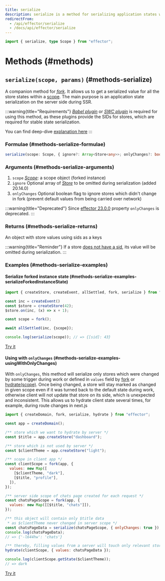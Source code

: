 ```yaml
---
title: serialize
description: serialize is a method for serializing application states within a scope
redirectFrom:
  - /api/effector/serialize
  - /docs/api/effector/serialize
---
```


```ts
import { serialize, type Scope } from "effector";
```

# Methods (#methods)

## `serialize(scope, params)` (#methods-serialize)

A companion method for [_fork_](/en/api/effector/fork). It allows us to get a serialized value for all the store states within a [scope](/en/api/effector/Scope). The main purpose is an application state serialization on the server side during SSR.

:::warning{title="Requirements"}
[_Babel plugin_](/en/api/effector/babel-plugin) or [_SWC plugin_](/en/api/effector/swc-plugin) is required for using this method, as these plugins provide the SIDs for stores, which are required for stable state serialization.

You can find deep-dive [explanation here](/en/explanation/sids)
:::

### Formulae (#methods-serialize-formulae)

```ts
serialize(scope: Scope, { ignore?: Array<Store<any>>; onlyChanges?: boolean }): {[sid: string]: any}
```

### Arguments (#methods-serialize-arguments)

1. `scope` [_Scope_](/en/api/effector/Scope): a scope object (forked instance)
2. `ignore` Optional array of [_Store_](/en/api/effector/Store) to be omitted during serialization (added 20.14.0)
3. `onlyChanges` Optional boolean flag to ignore stores which didn't change in fork (prevent default values from being carried over network)

:::warning{title="Deprecated"}
Since [effector 23.0.0](https://changelog.effector.dev/#effector-23-0-0) property `onlyChanges` is deprecated.
:::

### Returns (#methods-serialize-returns)

An object with store values using sids as a keys

:::warning{title="Reminder"}
If a store [does not have a sid](/en/api/effector/babel-plugin#sid), its value will be omitted during serialization.
:::

### Examples (#methods-serialize-examples)

#### Serialize forked instance state (#methods-serialize-examples-serializeForkedInstanceState)

```js
import { createStore, createEvent, allSettled, fork, serialize } from "effector";

const inc = createEvent()
const $store = createStore(42);
$store.on(inc, (x) => x + 1);

const scope = fork();

await allSettled(inc, {scope});

console.log(serialize(scope)); // => {[sid]: 43}
```

[Try it](https://share.effector.dev/Uqos144z)

#### Using with `onlyChanges` (#methods-serialize-examples-usingWithOnlyChanges)

With `onlyChanges`, this method will serialize only stores which were changed by some trigger during work or defined in `values` field by [fork](/en/api/effector/fork) or [hydrate(scope)](/en/api/effector/hydrate). Once being changed, a store will stay marked as changed in given scope even if it was turned back to the default state during work, otherwise client will not update that store on its side, which is unexpected and inconsistent.
This allows us to hydrate client state several times, for example, during route changes in next.js

```js
import { createDomain, fork, serialize, hydrate } from "effector";

const app = createDomain();

/** store which we want to hydrate by server */
const $title = app.createStore("dashboard");

/** store which is not used by server */
const $clientTheme = app.createStore("light");

/** scope in client app */
const clientScope = fork(app, {
  values: new Map([
    [$clientTheme, "dark"],
    [$title, "profile"],
  ]),
});

/** server side scope of chats page created for each request */
const chatsPageScope = fork(app, {
  values: new Map([[$title, "chats"]]),
});

/** this object will contain only $title data
 * as $clientTheme never changed in server scope */
const chatsPageData = serialize(chatsPageScope, { onlyChanges: true });
console.log(chatsPageData);
// => {'-l644hw': 'chats'}

/** thereby, filling values from a server will touch only relevant stores */
hydrate(clientScope, { values: chatsPageData });

console.log(clientScope.getState($clientTheme));
// => dark
```

[Try it](https://share.effector.dev/BQhzISFV)
